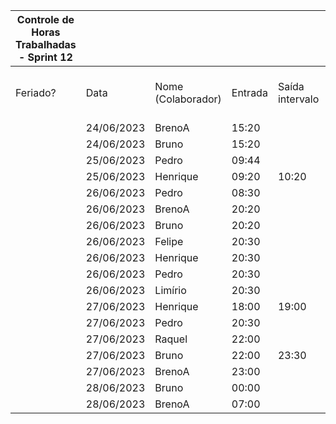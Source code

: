 | Controle de Horas Trabalhadas - Sprint 12 |  |  |  |  |  |  |  |  |  |  |
| --- | --- | --- | --- | --- | --- | --- | --- | --- | --- | --- |
| Feriado? | Data | Nome (Colaborador) | Entrada | Saída intervalo | Retorno intervalo | Saída | Total horas |  | Nome (Colaborador) | Total horas do sprint |
|  | 24/06/2023 | BrenoA | 15:20 |  |  | 19:25 | 4:05:00 |  | BrenoA | 08:49 |
|  | 24/06/2023 | Bruno | 15:20 |  |  | 19:25 | 4:05:00 |  | Bruno | 08:09 |
|  | 25/06/2023 | Pedro | 09:44 |  |  | 10:15 | 0:31:00 |  | Felipe | 00:30 |
|  | 25/06/2023 | Henrique | 09:20 | 10:20 | 16:20 | 17:20 | 2:00:00 |  | Henrique | 04:47 |
|  | 26/06/2023 | Pedro | 08:30 |  |  | 09:00 | 0:30:00 |  | Limírio | 00:30 |
|  | 26/06/2023 | BrenoA | 20:20 |  |  | 21:20 | 1:00:00 |  | Pedro | 02:31 |
|  | 26/06/2023 | Bruno | 20:20 |  |  | 21:20 | 1:00:00 |  | Raquel | 01:30 |
|  | 26/06/2023 | Felipe | 20:30 |  |  | 21:00 | 0:30:00 |  |  |  |
|  | 26/06/2023 | Henrique | 20:30 |  |  | 21:00 | 0:30:00 |  |  |  |
|  | 26/06/2023 | Pedro | 20:30 |  |  | 21:00 | 0:30:00 |  |  |  |
|  | 26/06/2023 | Limírio | 20:30 |  |  | 21:00 | 0:30:00 |  |  |  |
|  | 27/06/2023 | Henrique | 18:00 | 19:00 | 20:15 | 21:32 | 2:17:00 |  |  |  |
|  | 27/06/2023 | Pedro | 20:30 |  |  | 21:30 | 1:00:00 |  |  |  |
|  | 27/06/2023 | Raquel | 22:00 |  |  | 23:30 | 1:30:00 |  |  |  |
|  | 27/06/2023 | Bruno | 22:00 | 23:30 | 23:45 | 23:59 | 1:44:00 |  |  |  |
|  | 27/06/2023 | BrenoA | 23:00 |  |  | 23:59 | 0:59:00 |  |  |  |
|  | 28/06/2023 | Bruno | 00:00 |  |  | 01:20 | 1:20:00 |  |  |  |
|  | 28/06/2023 | BrenoA | 07:00 |  |  | 09:45 | 2:45:00 |  |  |  |

